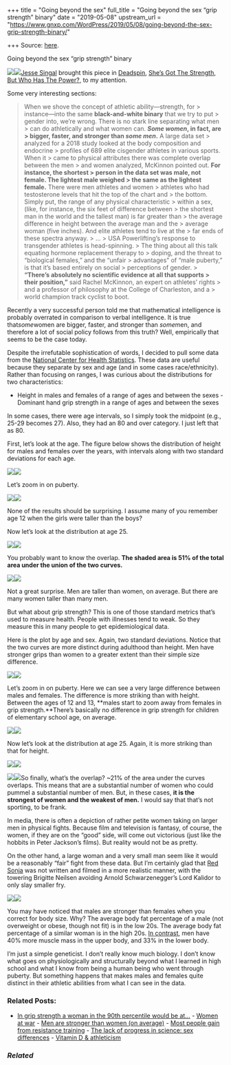 +++
title = "Going beyond the sex"
full_title = "Going beyond the sex “grip strength” binary"
date = "2019-05-08"
upstream_url = "https://www.gnxp.com/WordPress/2019/05/08/going-beyond-the-sex-grip-strength-binary/"

+++
Source: [here](https://www.gnxp.com/WordPress/2019/05/08/going-beyond-the-sex-grip-strength-binary/).

Going beyond the sex “grip strength” binary

[![](https://i0.wp.com/www.gnxp.com/WordPress/wp-content/uploads/2019/05/519bOG82U-L._SX313_BO1204203200_.jpg?resize=189%2C300&ssl=1)![](https://i0.wp.com/www.gnxp.com/WordPress/wp-content/uploads/2019/05/519bOG82U-L._SX313_BO1204203200_.jpg?resize=189%2C300&ssl=1)](https://www.amazon.com/exec/obidos/ASIN/B01K0PXRBS/geneexpressio-20/ref=as_at?imprToken=srDRXpeFjou3F.2BAaCPpw&slotNum=25&creativeASIN=0878933085&linkCode=w61&imprToken=QiG2bf7fc5-czG6VLZ9cSg&slotNum=164)[Jesse Singal](https://twitter.com/jessesingal?ref_src=twsrc%5Egoogle%7Ctwcamp%5Eserp%7Ctwgr%5Eauthor) brought this piece in [Deadspin](https://deadspin.com/), [She’s Got The Strength, But Who Has The Power?](https://deadspin.com/shes-got-the-strength-but-who-has-the-power-1834560163), to my attention.

Some very interesting sections:

> When we shove the concept of athletic ability—strength, for > instance—into the same **black-and-white binary** that we try to put > gender into, we’re wrong. There is no stark line separating what men > can do athletically and what women can. ***Some women*, in fact, are > bigger, faster, and stronger than *some men*.** A large data set > analyzed for a 2018 study looked at the body composition and endocrine > profiles of 689 elite cisgender athletes in various sports. When it > came to physical attributes there was complete overlap between the men > and women analyzed, McKinnon pointed out. **For instance, the shortest > person in the data set was male, not female. The lightest male weighed > the same as the lightest female.** There were men athletes and women > athletes who had testosterone levels that hit the top of the chart and > the bottom. Simply put, the range of any physical characteristic > within a sex, (like, for instance, the six feet of difference between > the shortest man in the world and the tallest man) is far greater than > the average difference in height between the average man and the > average woman (five inches). And elite athletes tend to live at the > far ends of these spectra anyway. >
> … >
> USA Powerlifting’s response to transgender athletes is head-spinning. > The thing about all this talk equating hormone replacement therapy to > doping, and the threat to “biological females,” and the “unfair > advantages” of “male puberty,” is that it’s based entirely on social > perceptions of gender. >
> **“There’s absolutely no scientific evidence at all that supports > their position,”** said Rachel McKinnon, an expert on athletes’ rights > and a professor of philosophy at the College of Charleston, and a > world champion track cyclist to boot.

Recently a very successful person told me that mathematical intelligence is probably overrated in comparison to verbal intelligence. It is true that*some*women are bigger, faster, and stronger than *some*men, and therefore a lot of social policy follows from this truth? Well, empirically that seems to be the case today.

Despite the irrefutable sophistication of words, I decided to pull some data from the [National Center for Health Statistics](https://www.cdc.gov/nchs/products/nhsr.htm). These data are useful because they separate by sex and age (and in some cases race/ethnicity). Rather than focusing on ranges, I was curious about the distributions for two characteristics:

- Height in males and females of a range of ages and between the sexes - Dominant hand grip strength in a range of ages and between the sexes

In some cases, there were age intervals, so I simply took the midpoint (e.g., 25-29 becomes 27). Also, they had an 80 and over category. I just left that as 80.

First, let’s look at the age. The figure below shows the distribution of height for males and females over the years, with intervals along with two standard deviations for each age.

[![](https://i0.wp.com/www.gnxp.com/WordPress/wp-content/uploads/2019/05/Rplot08.png?resize=625%2C428&ssl=1)![](https://i0.wp.com/www.gnxp.com/WordPress/wp-content/uploads/2019/05/Rplot08.png?resize=625%2C428&ssl=1)](https://i0.wp.com/www.gnxp.com/WordPress/wp-content/uploads/2019/05/Rplot08.png?ssl=1)

Let’s zoom in on puberty.

[![](https://i0.wp.com/www.gnxp.com/WordPress/wp-content/uploads/2019/05/Rplot09.png?resize=625%2C428&ssl=1)![](https://i0.wp.com/www.gnxp.com/WordPress/wp-content/uploads/2019/05/Rplot09.png?resize=625%2C428&ssl=1)](https://i0.wp.com/www.gnxp.com/WordPress/wp-content/uploads/2019/05/Rplot09.png?ssl=1)

None of the results should be surprising. I assume many of you remember age 12 when the girls were taller than the boys?

Now let’s look at the distribution at age 25.

[![](https://i0.wp.com/www.gnxp.com/WordPress/wp-content/uploads/2019/05/Rplot05.jpg?resize=640%2C438&ssl=1)![](https://i0.wp.com/www.gnxp.com/WordPress/wp-content/uploads/2019/05/Rplot05.jpg?resize=640%2C438&ssl=1)](https://i0.wp.com/www.gnxp.com/WordPress/wp-content/uploads/2019/05/Rplot05.jpg?ssl=1)

You probably want to know the overlap. **The shaded area is 51% of the total area under the union of the two curves.**

[![](https://i0.wp.com/www.gnxp.com/WordPress/wp-content/uploads/2019/05/Rplot04.jpg?resize=640%2C438&ssl=1)![](https://i0.wp.com/www.gnxp.com/WordPress/wp-content/uploads/2019/05/Rplot04.jpg?resize=640%2C438&ssl=1)](https://i0.wp.com/www.gnxp.com/WordPress/wp-content/uploads/2019/05/Rplot04.jpg?ssl=1)

Not a great surprise. Men are taller than women, on average. But there are many women taller than many men.

But what about grip strength? This is one of those standard metrics that’s used to measure health. People with illnesses tend to weak. So they measure this in many people to get epidemiological data.

Here is the plot by age and sex. Again, two standard deviations. Notice that the two curves are more distinct during adulthood than height. Men have stronger grips than women to a greater extent than their simple size difference.

[![](https://i0.wp.com/www.gnxp.com/WordPress/wp-content/uploads/2019/05/Rplot11.png?resize=640%2C438&ssl=1)![](https://i0.wp.com/www.gnxp.com/WordPress/wp-content/uploads/2019/05/Rplot11.png?resize=640%2C438&ssl=1)](https://i0.wp.com/www.gnxp.com/WordPress/wp-content/uploads/2019/05/Rplot11.png?ssl=1)

Let’s zoom in on puberty. Here we can see a very large difference between males and females. The difference is more striking than with height. Between the ages of 12 and 13, **males start to zoom away from females in grip strength.**There’s basically no difference in grip strength for children of elementary school age, on average.

[![](https://i0.wp.com/www.gnxp.com/WordPress/wp-content/uploads/2019/05/Rplot10.png?resize=640%2C438&ssl=1)![](https://i0.wp.com/www.gnxp.com/WordPress/wp-content/uploads/2019/05/Rplot10.png?resize=640%2C438&ssl=1)](https://i0.wp.com/www.gnxp.com/WordPress/wp-content/uploads/2019/05/Rplot10.png?ssl=1)

Now let’s look at the distribution at age 25. Again, it is more striking than that for height.

[![](https://i0.wp.com/www.gnxp.com/WordPress/wp-content/uploads/2019/05/Rplot07.jpg?resize=640%2C438&ssl=1)![](https://i0.wp.com/www.gnxp.com/WordPress/wp-content/uploads/2019/05/Rplot07.jpg?resize=640%2C438&ssl=1)](https://i0.wp.com/www.gnxp.com/WordPress/wp-content/uploads/2019/05/Rplot07.jpg?ssl=1)

[![](https://i0.wp.com/www.gnxp.com/WordPress/wp-content/uploads/2019/05/98db37f3988fce9dbc38bce5a7986413.jpg?resize=214%2C300&ssl=1)![](https://i0.wp.com/www.gnxp.com/WordPress/wp-content/uploads/2019/05/98db37f3988fce9dbc38bce5a7986413.jpg?resize=214%2C300&ssl=1)](https://i0.wp.com/www.gnxp.com/WordPress/wp-content/uploads/2019/05/98db37f3988fce9dbc38bce5a7986413.jpg?ssl=1)So finally, what’s the overlap? \~21% of the area under the curves overlaps. This means that are a substantial number of women who could pummel a substantial number of men. But, in these cases, **it is the strongest of women and the weakest of men.** I would say that that’s not sporting, to be frank.

In media, there is often a depiction of rather petite women taking on larger men in physical fights. Because film and television is fantasy, of course, the women, if they are on the “good” side, will come out victorious (just like the hobbits in Peter Jackson’s films). But reality would not be as pretty.

On the other hand, a large woman and a very small man seem like it would be a reasonably “fair” fight from these data. But I’m certainly glad that [Red Sonja](https://www.amazon.com/exec/obidos/ASIN/B000H0Y0CM/geneexpressio-20/ref=as_at?imprToken=srDRXpeFjou3F.2BAaCPpw&slotNum=25&creativeASIN=0878933085&linkCode=w61&imprToken=QiG2bf7fc5-czG6VLZ9cSg&slotNum=164) was not written and filmed in a more realistic manner, with the towering Brigitte Neilsen avoiding Arnold Schwarzenegger’s Lord Kalidor to only slay smaller fry.

[![](https://i0.wp.com/www.gnxp.com/WordPress/wp-content/uploads/2019/05/Rplot06.jpg?resize=640%2C438&ssl=1)![](https://i0.wp.com/www.gnxp.com/WordPress/wp-content/uploads/2019/05/Rplot06.jpg?resize=640%2C438&ssl=1)](https://i0.wp.com/www.gnxp.com/WordPress/wp-content/uploads/2019/05/Rplot06.jpg?ssl=1)

You may have noticed that males are stronger than females when you correct for body size. Why? The average body fat percentage of a male (not overweight or obese, though not fit) is in the low 20s. The average body fat percentage of a similar woman is in the high 20s. [In contrast](https://www.livestrong.com/article/246036-how-much-more-muscle-mass-does-a-male-have-than-a-female/), men have 40% more muscle mass in the upper body, and 33% in the lower body.

I’m just a simple geneticist. I don’t really know much biology. I don’t know what goes on physiologically and structurally beyond what I learned in high school and what I know from being a human being who went through puberty. But something happens that makes males and females quite distinct in their athletic abilities from what I can see in the data.

### Related Posts:

- [In grip strength a woman in the 90th percentile would be
  at…](https://www.gnxp.com/WordPress/2017/05/04/in-grip-strength-a-woman-in-the-90th-percentile-would-be-at-the-10th-percentile-for-men/) - [Women at
  war](https://www.gnxp.com/WordPress/2021/12/18/women-at-war/) - [Men are stronger than women (on
  average)](https://www.gnxp.com/WordPress/2015/02/25/men-are-stronger-than-women-on-average/) - [Most people gain from resistance
  training](https://www.gnxp.com/WordPress/2015/12/18/most-people-gain-from-resistance-training/) - [The lack of progress in science: sex
  differences](https://www.gnxp.com/WordPress/2016/07/31/the-lack-of-progress-in-science-sex-differences/) - [Vitamin D &
  athleticism](https://www.gnxp.com/WordPress/2009/09/24/vitamin-d-athleticism/)

### *Related*

[](https://www.addtoany.com/add_to/facebook?linkurl=https%3A%2F%2Fwww.gnxp.com%2FWordPress%2F2019%2F05%2F08%2Fgoing-beyond-the-sex-grip-strength-binary%2F&linkname=Going%20beyond%20the%20sex%20%E2%80%9Cgrip%20strength%E2%80%9D%20binary "Facebook")[](https://www.addtoany.com/add_to/twitter?linkurl=https%3A%2F%2Fwww.gnxp.com%2FWordPress%2F2019%2F05%2F08%2Fgoing-beyond-the-sex-grip-strength-binary%2F&linkname=Going%20beyond%20the%20sex%20%E2%80%9Cgrip%20strength%E2%80%9D%20binary "Twitter")[](https://www.addtoany.com/add_to/email?linkurl=https%3A%2F%2Fwww.gnxp.com%2FWordPress%2F2019%2F05%2F08%2Fgoing-beyond-the-sex-grip-strength-binary%2F&linkname=Going%20beyond%20the%20sex%20%E2%80%9Cgrip%20strength%E2%80%9D%20binary "Email")[](https://www.addtoany.com/share)
